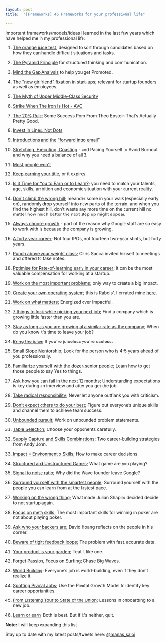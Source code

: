 ```yaml
---
layout: post
title:  "[Frameworks] 46 Frameworks for your professional life"

---
```


Important frameworks/models/ideas I learned in the last few years which have helped me in my professional life:

1. [The orange juice test](https://www.intercom.com/blog/the-orange-juice-test/), designed to sort through candidates based on how they can handle difficult situations and tasks.

2. [The Pyramid Principle](https://medium.com/lessons-from-mckinsey/the-pyramid-principle-f0885dd3c5c7) for structured thinking and communication.

3. [Mind the Gap Analysis](https://medium.com/@ianmcall/mind-the-gap-analysis-and-get-promoted-e4bb4462ef40) to help you get Promoted.

4. [The "new girlfriend" fixation in start-ups](https://www.linkedin.com/pulse/new-girlfriend-fixation-start-ups-saumil-majmudar/?trk=v-feed); relevant for startup founders as well as employees.

5. [The Myth of Upper Middle-Class Security](https://hackernoon.com/getting-laid-off-in-tech-4e3efed8649b)

6. [Strike When The Iron Is Hot - AVC](https://avc.com/2018/08/strike-when-the-iron-is-hot/)

7. [The 20% Rule:](https://hunterwalk.com/2018/09/13/the-20-rules-some-success-porn-from-theo-epstein-thats-actually-pretty-good/) Some Success Porn From Theo Epstein That’s Actually Pretty Good.

8. [Invest in Lines, Not Dots](https://bothsidesofthetable.com/invest-in-lines-not-dots-611f36491d73)

9. [Introductions and the “forward intro email”](https://also.roybahat.com/introductions-and-the-forward-intro-email-14e2827716a1)

10. [Stretching, Executing, Coasting](https://web.archive.org/web/20191106203634/https://blog.pragmaticengineer.com/stretching-executing-coasting/) - and Pacing Yourself to Avoid Burnout and why you need a balance of all 3.

11. [Most people won't](https://bryce.vc/post/64889707700/most-people-wont)

12. [Keep earning your title](https://sivers.org/expire), or it expires.

13. [Is it Time for You to Earn or to Learn?](https://bothsidesofthetable.com/is-it-time-for-you-to-earn-or-to-learn-34270acd2f4); you need to match your talents, age, skills, ambition and economic situation with your current reality.

14. [Don't climb the wrong hill](https://cdixon.org/2009/09/19/climbing-the-wrong-hill); meander some in your walk (especially early on), randomly drop yourself into new parts of the terrain, and when you find the highest hill, don’t waste any more time on the current hill no matter how much better the next step up might appear.

15. [Always choose growth](https://www.linkedin.com/feed/update/urn:li:activity:6430144105048870912/) -  part of the reason why Google staff are so easy to work with is because the company is growing.

16. [A forty year career](https://lethain.com/forty-year-career/); Not four IPOs, not fourteen two-year stints, but forty years.

17. [Punch above your weight class](https://www.allencheng.com/tools-of-titans-summary-tim-ferriss/); Chris Sacca invited himself to meetings and offered to take notes.

18. [Pptimise for Rate-of-learning early in your career](https://kyletibbitts.com/rate-of-learning-the-most-valuable-startup-compensation-56dddc17fa42); it can be the most valuable compensation for working at a startup.

19. [Work on the most important problems](https://manassaloi.com/2020/05/17/you-research.html); only way to create a big impact.

20. [Create your own operating system](https://manassaloi.com/2020/02/17/rabois-os.html); this is Rabois'. I created mine [here](https://manassaloi.com/2020/03/23/running-product-team.html).

21. [Work on what matters](https://staffeng.com/guides/work-on-what-matters); Energized over Impactful.

22. [7 things to look while picking your next job](https://theskip.substack.com/p/seven-tips-for-picking-your-first); Find a company which is growing little faster than you are.

23. [Stay as long as you are growing at a similar rate as the company](https://theskip.substack.com/p/when-do-you-know-its-time-to-leave); When do you know it's time to leave your job?

24. [Bring the juice](https://mobile.twitter.com/ShaanVP/status/1307113329077497857); If you're juiceless you're useless.

25. [Small Slope Mentorship](https://hvpandya.com/small-slope-mentorship); Look for the person who is 4-5 years ahead of you professionally.

26. [Familiarize yourself with the dozen senior people](https://danco.substack.com/p/six-lessons-from-six-months-at-shopify); Learn how to get those people to say Yes to things.

27. [Ask how you can fail in the next 12 months](https://theskip.substack.com/p/how-to-respond-to-the-interview-question); Understanding expectations is key during an interview and after you get the job.

28. [Take radical responsibility](https://boz.com/articles/radical-responsibility); Never let anyone outflank you with criticism.

29. [Don’t expect others to do your best](https://manassaloi.com/2020/12/02/hard-lessons.html); Figure out everyone’s unique skills and channel them to achieve team success.

30. [Unbounded pursuit](https://miten.co/2020/09/26/unbounded-pursuit/); Work on unbounded problem statements.

31. [Table Selection](https://perell.com/essay/50-ideas-that-changed-my-life/); Choose your opponents carefully.

32. [Supply Capture and Skills Combinations](https://mobile.twitter.com/ibringtraffic/status/1338577118481973248); Two career-building strategies from Andy John.

33. [Impact = Environment x Skills](https://www.reforge.com/blog/how-to-make-career-decisions); How to make career decisions

34. [Structured and Unstructured Games](https://dcgross.com/structured-and-unstructured-games); What game are you playing?

35. [Signal to noise ratio](https://paygo.media/p/25171); Why did the Wave founder leave Google?

36. [Surround yourself with the smartest people](https://kristinasimmons.medium.com/a-few-lessons-from-vinod-khosla-621dd7b38e62); Surround yourself with the people you can learn from at the fastest pace.

37. [Working on the wrong thing](https://mobile.twitter.com/Julian/status/1384971872928944129); What made Julian Shapiro decided decide to not startup again.

38. [Focus on meta skills](https://www.forcingfunction.com/articles/play-to-win); The most important skills for winning in poker are not about playing poker.

39. [Ask who your backers are](https://davidhoang.substack.com/p/who-are-your-backers); David Hoang reflects on the people in his corner.

40. [Beware of tight feedback loops](https://brianlui.dog/2020/05/10/beware-of-tight-feedback-loops/); The problem with fast, accurate data.

41. [Your product is your garden](https://herman.bearblog.dev/my-product-is-my-garden/); Teat it like one.

42. [Forget Passion, Focus on Surfing](https://willlawrence.substack.com/p/forget-passion-focus-on-surfing-); Chase Big Waves.

43. [World Building](https://alexdanco.com/2021/04/10/world-building/); Everyone’s job is world-building, even if they don’t realize it.

44. [Spotting Pivotal Jobs](https://willlawrence.substack.com/p/spotting-pivotal-jobs-); Use the Pivotal Growth Model to identify key career opportunities.

45. [From Listening Tour to State of the Union](https://debliu.substack.com/p/from-listening-tour-to-state-of-the); Lessons in onboarding to a new job.

46. [Learn or earn](https://mobile.twitter.com/garrytan/status/1377661970178973696); Both is best. But if it's neither, quit.


**Note:** I will keep expanding this list

Stay up to date with my latest posts/tweets here: [@manas_saloi](http://twitter.com/manas_saloi)
